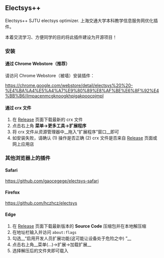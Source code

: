 ## Electsys++


Electsys++ SJTU electsys optimizer.
上海交通大学本科教学信息服务网优化插件。

本着交流学习、方便同学的目的将此插件建设为开源项目！


### 安装

#### 通过 Chrome Webstore（推荐）

请访问 Chrome Webstore（被墙）安装插件：

https://chrome.google.com/webstore/detail/electsys%20%20-%E4%BA%A4%E5%A4%A7%E9%80%89%E8%AF%BE%E6%8F%92%E4%BB%B6/ilmpacenmcgknoogkhpigakpoocpjmpl

#### 通过 crx 文件

1. 在 [Release](https://github.com/laohyx/electsys/releases) 页面下载最新的 crx 文件
2. 点击右上角 __菜单->更多工具->扩展程序__
3. 将 crx 文件从资源管理器中__拖入“扩展程序”窗口__即可
4. 如安装失败，请确认 (1) 操作是否正确 (2) crx 文件是否来自 [Release](https://github.com/laohyx/electsys/releases) 页面或网上应用店

### 其他浏览器上的插件

#### Safari
https://github.com/gaocegege/electsys-safari

#### Firefox
https://github.com/hczhcz/electsys

#### Edge

1. 在 [Release](https://github.com/laohyx/electsys/releases) 页面下载最新版本的 __Source Code__ 压缩包并在本地解压缩
2. 在地址栏输入并访问 `about:flags`
3. 勾选__“启用开发人员扩展功能(这可能让设备处于危险之中) ”__
4. 点击右上角__菜单(...)->扩展->加载扩展__
5. 选择解压后的文件夹即可载入
